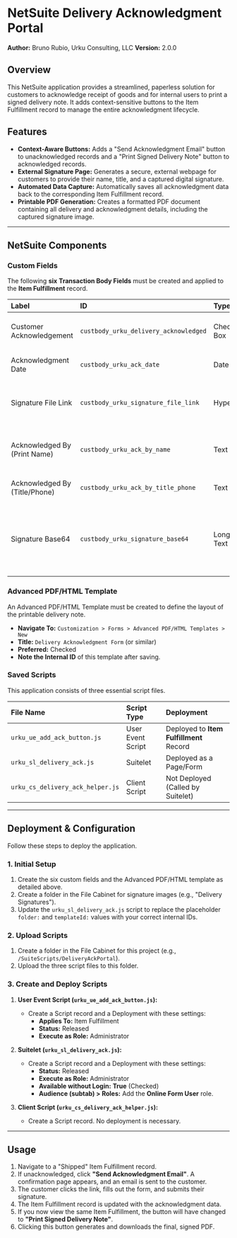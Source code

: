 # NetSuite Delivery Acknowledgment Portal

**Author:** Bruno Rubio, Urku Consulting, LLC
**Version:** 2.0.0

## Overview

This NetSuite application provides a streamlined, paperless solution for customers to acknowledge receipt of goods and for internal users to print a signed delivery note. It adds context-sensitive buttons to the Item Fulfillment record to manage the entire acknowledgment lifecycle.

## Features

* **Context-Aware Buttons:** Adds a "Send Acknowledgment Email" button to unacknowledged records and a "Print Signed Delivery Note" button to acknowledged records.
* **External Signature Page:** Generates a secure, external webpage for customers to provide their name, title, and a captured digital signature.
* **Automated Data Capture:** Automatically saves all acknowledgment data back to the corresponding Item Fulfillment record.
* **Printable PDF Generation:** Creates a formatted PDF document containing all delivery and acknowledgment details, including the captured signature image.

---

## NetSuite Components

### Custom Fields

The following **six** **Transaction Body Fields** must be created and applied to the **Item Fulfillment** record.

| Label                        | ID                                     | Type      | Notes                                                                            |
| :--------------------------- | :------------------------------------- | :-------- | :------------------------------------------------------------------------------- |
| Customer Acknowledgement     | `custbody_urku_delivery_acknowledged`  | Check Box | Automatically checked upon submission.                                           |
| Acknowledgment Date          | `custbody_urku_ack_date`               | Date      | Stores the date of submission.                                                   |
| Signature File Link          | `custbody_urku_signature_file_link`    | Hyperlink | Stores a link to the signature file in the File Cabinet.                         |
| Acknowledged By (Print Name) | `custbody_urku_ack_by_name`            | Text Area | Stores the printed name entered by the customer.                                 |
| Acknowledged By (Title/Phone)| `custbody_urku_ack_by_title_phone`     | Text Area | Stores the title/phone number.                                                   |
| Signature Base64             | `custbody_urku_signature_base64`       | Long Text | Stores the raw image data for reliable PDF printing. **Display Type** should be **Hidden**. |

### Advanced PDF/HTML Template

An Advanced PDF/HTML Template must be created to define the layout of the printable delivery note.

* **Navigate To:** `Customization > Forms > Advanced PDF/HTML Templates > New`
* **Title:** `Delivery Acknowledgment Form` (or similar)
* **Preferred:** Checked
* **Note the Internal ID** of this template after saving.

### Saved Scripts

This application consists of three essential script files.

| File Name                         | Script Type       | Deployment                            |
| :-------------------------------- | :---------------- | :------------------------------------ |
| `urku_ue_add_ack_button.js`       | User Event Script | Deployed to **Item Fulfillment** Record |
| `urku_sl_delivery_ack.js`         | Suitelet          | Deployed as a Page/Form               |
| `urku_cs_delivery_ack_helper.js`  | Client Script     | Not Deployed (Called by Suitelet)     |

---

## Deployment & Configuration

Follow these steps to deploy the application.

### 1. Initial Setup

1.  Create the six custom fields and the Advanced PDF/HTML template as detailed above.
2.  Create a folder in the File Cabinet for signature images (e.g., "Delivery Signatures").
3.  Update the `urku_sl_delivery_ack.js` script to replace the placeholder `folder:` and `templateId:` values with your correct internal IDs.

### 2. Upload Scripts

1.  Create a folder in the File Cabinet for this project (e.g., `/SuiteScripts/DeliveryAckPortal`).
2.  Upload the three script files to this folder.

### 3. Create and Deploy Scripts

1.  **User Event Script (`urku_ue_add_ack_button.js`):**
    * Create a Script record and a Deployment with these settings:
        * **Applies To:** Item Fulfillment
        * **Status:** Released
        * **Execute as Role:** Administrator

2.  **Suitelet (`urku_sl_delivery_ack.js`):**
    * Create a Script record and a Deployment with these settings:
        * **Status:** Released
        * **Execute as Role:** Administrator
        * **Available without Login:** **True** (Checked)
        * **Audience (subtab) > Roles:** Add the **Online Form User** role.

3.  **Client Script (`urku_cs_delivery_ack_helper.js`):**
    * Create a Script record. No deployment is necessary.

---

## Usage

1.  Navigate to a "Shipped" Item Fulfillment record.
2.  If unacknowledged, click **"Send Acknowledgment Email"**. A confirmation page appears, and an email is sent to the customer.
3.  The customer clicks the link, fills out the form, and submits their signature.
4.  The Item Fulfillment record is updated with the acknowledgment data.
5.  If you now view the same Item Fulfillment, the button will have changed to **"Print Signed Delivery Note"**.
6.  Clicking this button generates and downloads the final, signed PDF.